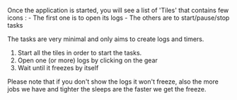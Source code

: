Once the application is started, you will see a list of 'Tiles' that contains few icons :
    - The first one is to open its logs
    - The others are to start/pause/stop tasks

The tasks are very minimal and only aims to create logs and timers.

1. Start all the tiles in order to start the tasks.
2. Open one (or more) logs by clicking on the gear
3. Wait until it freezes by itself

Please note that if you don't show the logs it won't freeze, also the more jobs we have and tighter the sleeps are the faster we get the freeze.